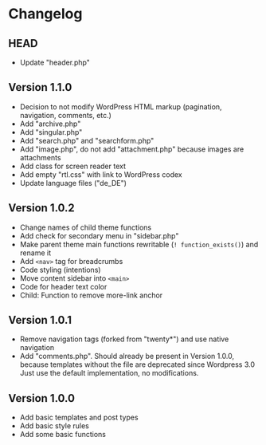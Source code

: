 # Changelog #


## HEAD ##

* Update "header.php"


## Version 1.1.0 ##

* Decision to not modify WordPress HTML markup (pagination, navigation, comments, etc.)
* Add "archive.php"
* Add "singular.php"
* Add "search.php" and "searchform.php"
* Add "image.php", do not add "attachment.php" because images are attachments
* Add class for screen reader text
* Add empty "rtl.css" with link to WordPress codex
* Update language files ("de_DE")


## Version 1.0.2 ##

* Change names of child theme functions
* Add check for secondary menu in "sidebar.php"
* Make parent theme main functions rewritable (`! function_exists()`)
  and rename it
* Add `<nav>` tag for breadcrumbs
* Code styling (intentions)
* Move content sidebar into `<main>`
* Code for header text color
* Child: Function to remove more-link anchor


## Version 1.0.1 ##

* Remove navigation tags (forked from "twenty*") and use native navigation
* Add "comments.php". Should already be present in Version 1.0.0, because
  templates without the file are deprecated since Wordpress 3.0
  Just use the default implementation, no modifications.


## Version 1.0.0 ##

* Add basic templates and post types
* Add basic style rules
* Add some basic functions

